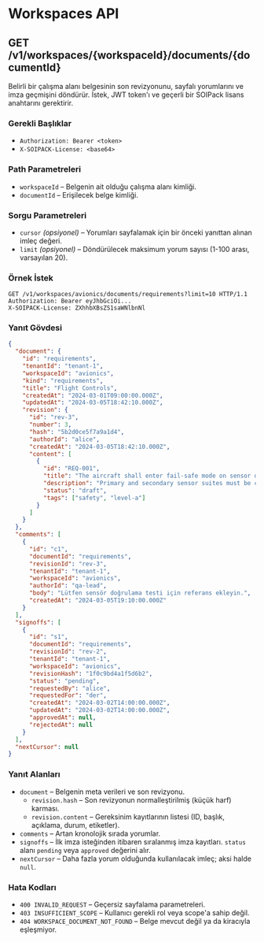# Workspaces API

## GET /v1/workspaces/{workspaceId}/documents/{documentId}

Belirli bir çalışma alanı belgesinin son revizyonunu, sayfalı yorumlarını ve imza geçmişini döndürür. İstek, JWT token'ı ve geçerli bir SOIPack lisans anahtarını gerektirir.

### Gerekli Başlıklar
- `Authorization: Bearer <token>`
- `X-SOIPACK-License: <base64>`

### Path Parametreleri
- `workspaceId` – Belgenin ait olduğu çalışma alanı kimliği.
- `documentId` – Erişilecek belge kimliği.

### Sorgu Parametreleri
- `cursor` *(opsiyonel)* – Yorumları sayfalamak için bir önceki yanıttan alınan imleç değeri.
- `limit` *(opsiyonel)* – Döndürülecek maksimum yorum sayısı (1-100 arası, varsayılan 20).

### Örnek İstek
```http
GET /v1/workspaces/avionics/documents/requirements?limit=10 HTTP/1.1
Authorization: Bearer eyJhbGciOi...
X-SOIPACK-License: ZXhhbXBsZS1saWNlbnNl
```

### Yanıt Gövdesi
```json
{
  "document": {
    "id": "requirements",
    "tenantId": "tenant-1",
    "workspaceId": "avionics",
    "kind": "requirements",
    "title": "Flight Controls",
    "createdAt": "2024-03-01T09:00:00.000Z",
    "updatedAt": "2024-03-05T18:42:10.000Z",
    "revision": {
      "id": "rev-3",
      "number": 3,
      "hash": "5b2d0ce5f7a9a1d4",
      "authorId": "alice",
      "createdAt": "2024-03-05T18:42:10.000Z",
      "content": [
        {
          "id": "REQ-001",
          "title": "The aircraft shall enter fail-safe mode on sensor disagreement.",
          "description": "Primary and secondary sensor suites must be continuously cross-checked.",
          "status": "draft",
          "tags": ["safety", "level-a"]
        }
      ]
    }
  },
  "comments": [
    {
      "id": "c1",
      "documentId": "requirements",
      "revisionId": "rev-3",
      "tenantId": "tenant-1",
      "workspaceId": "avionics",
      "authorId": "qa-lead",
      "body": "Lütfen sensör doğrulama testi için referans ekleyin.",
      "createdAt": "2024-03-05T19:10:00.000Z"
    }
  ],
  "signoffs": [
    {
      "id": "s1",
      "documentId": "requirements",
      "revisionId": "rev-2",
      "tenantId": "tenant-1",
      "workspaceId": "avionics",
      "revisionHash": "1f0c9bd4a1f5d6b2",
      "status": "pending",
      "requestedBy": "alice",
      "requestedFor": "der",
      "createdAt": "2024-03-02T14:00:00.000Z",
      "updatedAt": "2024-03-02T14:00:00.000Z",
      "approvedAt": null,
      "rejectedAt": null
    }
  ],
  "nextCursor": null
}
```

### Yanıt Alanları
- `document` – Belgenin meta verileri ve son revizyonu.
  - `revision.hash` – Son revizyonun normalleştirilmiş (küçük harf) karması.
  - `revision.content` – Gereksinim kayıtlarının listesi (ID, başlık, açıklama, durum, etiketler).
- `comments` – Artan kronolojik sırada yorumlar.
- `signoffs` – İlk imza isteğinden itibaren sıralanmış imza kayıtları. `status` alanı `pending` veya `approved` değerini alır.
- `nextCursor` – Daha fazla yorum olduğunda kullanılacak imleç; aksi halde `null`.

### Hata Kodları
- `400 INVALID_REQUEST` – Geçersiz sayfalama parametreleri.
- `403 INSUFFICIENT_SCOPE` – Kullanıcı gerekli rol veya scope'a sahip değil.
- `404 WORKSPACE_DOCUMENT_NOT_FOUND` – Belge mevcut değil ya da kiracıyla eşleşmiyor.
